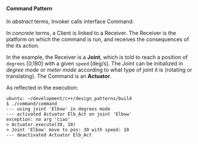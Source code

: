 #### Command Pattern ###

In *abstract* terms, Invoker calls interface Command. 

In *concrete* terms, a Client is linked to a Receiver. The Receiver is the platform on which the command is run, and receives the consequences of the its action. 


In the example, the Receiver is a **Joint**, which is told to reach a position of `degrees` [0,180] with a given `speed` [deg/s]. The Joint can be initialized in *degree mode* or *meter mode* according to what type of joint it is (rotating or translating). The Command is an **Actuator**. 


As reflected in the execution:

    ubuntu: ~/development/c++/design_patterns/build
    $ ./command/command 
    --- using joint 'Elbow' in degrees mode
    --- activated Actuator Elb_Act on joint 'Elbow'
    exception: no arg 'ciao' 
    > Actuator.execute(30, 10)
    > Joint 'Elbow' move to pos: 30 with speed: 10
    --- deactivated Actuator Elb_Act

